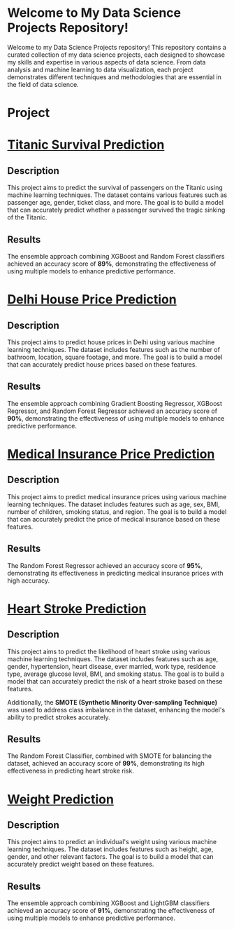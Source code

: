 # Welcome to My Data Science Projects Repository!
Welcome to my Data Science Projects repository! This repository contains a curated collection of my data science projects, each designed to showcase my skills and expertise in various aspects of data science. From data analysis and machine learning to data visualization, each project demonstrates different techniques and methodologies that are essential in the field of data science.
# Project 
# [Titanic Survival Prediction](https://github.com/mahditajdari10/machine_learning_with_pythontree)

## Description
This project aims to predict the survival of passengers on the Titanic using machine learning techniques. The dataset contains various features such as passenger age, gender, ticket class, and more. The goal is to build a model that can accurately predict whether a passenger survived the tragic sinking of the Titanic.

## Results
The ensemble approach combining XGBoost and Random Forest classifiers achieved an accuracy score of **89%**, demonstrating the effectiveness of using multiple models to enhance predictive performance.
# [Delhi House Price Prediction](https://github.com/mahditajdari10/machine_learning_with_python/blob/main/Titanic_Project/your-notebook-file.ipynb)


## Description
This project aims to predict house prices in Delhi using various machine learning techniques. The dataset includes features such as the number of bathroom, location, square footage, and more. The goal is to build a model that can accurately predict house prices based on these features.

## Results
The ensemble approach combining Gradient Boosting Regressor, XGBoost Regressor, and Random Forest Regressor achieved an accuracy score of **90%**, demonstrating the effectiveness of using multiple models to enhance predictive performance.
# [Medical Insurance Price Prediction](https://github.com/your-username/your-repo-name)

## Description
This project aims to predict medical insurance prices using various machine learning techniques. The dataset includes features such as age, sex, BMI, number of children, smoking status, and region. The goal is to build a model that can accurately predict the price of medical insurance based on these features.

## Results
The Random Forest Regressor achieved an accuracy score of **95%**, demonstrating its effectiveness in predicting medical insurance prices with high accuracy.
# [Heart Stroke Prediction](https://github.com/your-username/your-repo-name)

## Description
This project aims to predict the likelihood of heart stroke using various machine learning techniques. The dataset includes features such as age, gender, hypertension, heart disease, ever married, work type, residence type, average glucose level, BMI, and smoking status. The goal is to build a model that can accurately predict the risk of a heart stroke based on these features.

Additionally, the **SMOTE (Synthetic Minority Over-sampling Technique)** was used to address class imbalance in the dataset, enhancing the model's ability to predict strokes accurately.

## Results
The Random Forest Classifier, combined with SMOTE for balancing the dataset, achieved an accuracy score of **99%**, demonstrating its high effectiveness in predicting heart stroke risk.
# [Weight Prediction](https://github.com/your-username/your-repo-name)

## Description
This project aims to predict an individual's weight using various machine learning techniques. The dataset includes features such as height, age, gender, and other relevant factors. The goal is to build a model that can accurately predict weight based on these features.

## Results
The ensemble approach combining XGBoost and LightGBM classifiers achieved an accuracy score of **91%**, demonstrating the effectiveness of using multiple models to enhance predictive performance.

